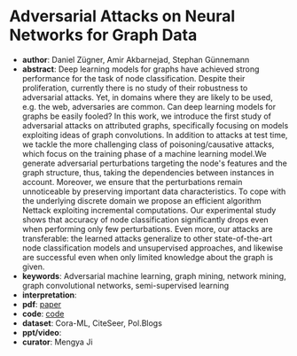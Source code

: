 # Adversarial Attacks on Neural Networks for Graph Data
- **author**: Daniel Zügner, Amir Akbarnejad, Stephan Günnemann
- **abstract**: Deep learning models for graphs have achieved strong performance for the task of node classification. Despite their proliferation, currently there is no study of their robustness to adversarial attacks. Yet, in domains where they are likely to be used, e.g. the web, adversaries are common. Can deep learning models for graphs be easily fooled? In this work, we introduce the first study of adversarial attacks on attributed graphs, specifically focusing on models exploiting ideas of graph convolutions. In addition to attacks at test time, we tackle the more challenging class of poisoning/causative attacks, which focus on the training phase of a machine learning model.We generate adversarial perturbations targeting the node's features and the graph structure, thus, taking the dependencies between instances in account. Moreover, we ensure that the perturbations remain unnoticeable by preserving important data characteristics. To cope with the underlying discrete domain we propose an efficient algorithm Nettack exploiting incremental computations. Our experimental study shows that accuracy of node classification significantly drops even when performing only few perturbations. Even more, our attacks are transferable: the learned attacks generalize to other state-of-the-art node classification models and unsupervised approaches, and likewise are successful even when only limited knowledge about the graph is given.
- **keywords**: Adversarial machine learning, graph mining, network mining, graph convolutional networks, semi-supervised learning
- **interpretation**:
- **pdf**: [paper](https://dl.acm.org/doi/pdf/10.1145/3219819.3220078?download=true)
- **code**: [code](https://github.com/danielzuegner/nettack)
- **dataset**: Cora-ML, CiteSeer, Pol.Blogs
- **ppt/video**:
- **curator**: Mengya Ji

